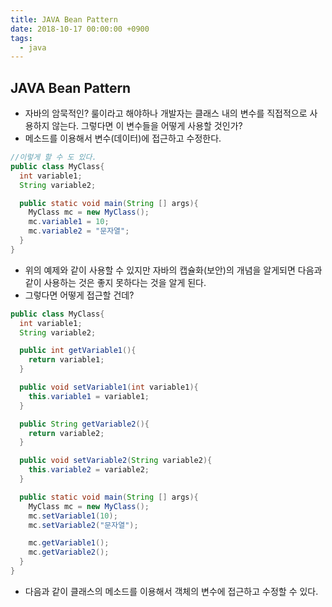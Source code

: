 ```yaml
---
title: JAVA Bean Pattern
date: 2018-10-17 00:00:00 +0900
tags:
  - java
---
```

## JAVA Bean Pattern
- 자바의 암묵적인? 룰이라고 해야하나 개발자는 클래스 내의 변수를 직접적으로 사용하지 않는다. 그렇다면 이 변수들을 어떻게 사용할 것인가?
- 메소드를 이용해서 변수(데이터)에 접근하고 수정한다.

```JAVA
//이렇게 할 수 도 있다.
public class MyClass{
  int variable1;
  String variable2;

  public static void main(String [] args){
    MyClass mc = new MyClass();
    mc.variable1 = 10;
    mc.variable2 = "문자열";
  }
}

```

- 위의 예제와 같이 사용할 수 있지만 자바의 캡슐화(보안)의 개념을 알게되면 다음과 같이 사용하는 것은 좋지 못하다는 것을 알게 된다.
- 그렇다면 어떻게 접근할 건데?

```JAVA
public class MyClass{
  int variable1;
  String variable2;

  public int getVariable1(){
    return variable1;
  }

  public void setVariable1(int variable1){
    this.variable1 = variable1;
  }

  public String getVariable2(){
    return variable2;
  }

  public void setVariable2(String variable2){
    this.variable2 = variable2;
  }

  public static void main(String [] args){
    MyClass mc = new MyClass();
    mc.setVariable1(10);
    mc.setVariable2("문자열");

    mc.getVariable1();
    mc.getVariable2();
  }
}
```

- 다음과 같이 클래스의 메소드를 이용해서 객체의 변수에 접근하고 수정할 수 있다.
